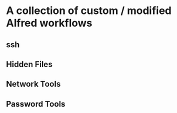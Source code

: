 # A collection of custom / modified Alfred workflows


## ssh

## Hidden Files

## Network Tools

## Password Tools


